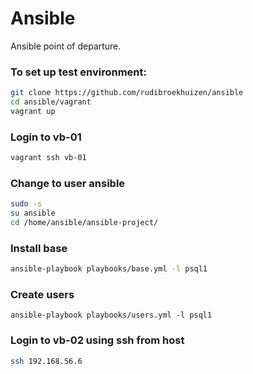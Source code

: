 # Ansible

Ansible point of departure.

### To set up test environment:

```sh
git clone https://github.com/rudibroekhuizen/ansible
cd ansible/vagrant
vagrant up
```

### Login to vb-01
```bash
vagrant ssh vb-01
```

### Change to user ansible
```bash
sudo -s
su ansible
cd /home/ansible/ansible-project/
```

### Install base 
```bash
ansible-playbook playbooks/base.yml -l psql1
```

### Create users
```
ansible-playbook playbooks/users.yml -l psql1
```
### Login to vb-02 using ssh from host
```sh
ssh 192.168.56.6 
```
